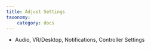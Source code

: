 ```yaml
---
title: Adjust Settings
taxonomy:
    category: docs 
---
```


* Audio, VR/Desktop, Notifications, Controller Settings